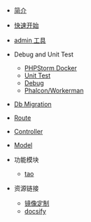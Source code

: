 * [简介](/)
* [快速开始](zh-cn/start.md)
* [admin 工具](zh-cn/admin.md)
* Debug and Unit Test
  * [PHPStorm Docker](zh-cn/phpstorm.md)
  * [Unit Test](zh-cn/unittest.md)
  * [Debug](zh-cn/debug.md)
  * [Phalcon/Workerman](zh-cn/phar.md)
* [Db Migration](zh-cn/migration.md)
* [Route](zh-cn/route.md)
* [Controller](zh-cn/controller.md)
* [Model](zh-cn/model.md)

* 功能模块
  
  * [tao](zh-cn/tao)

* 资源链接

  * [镜像定制](zh-cn/docker-image.md)
  * [docsify](https://docsify.js.org/#/zh-cn/quickstart)